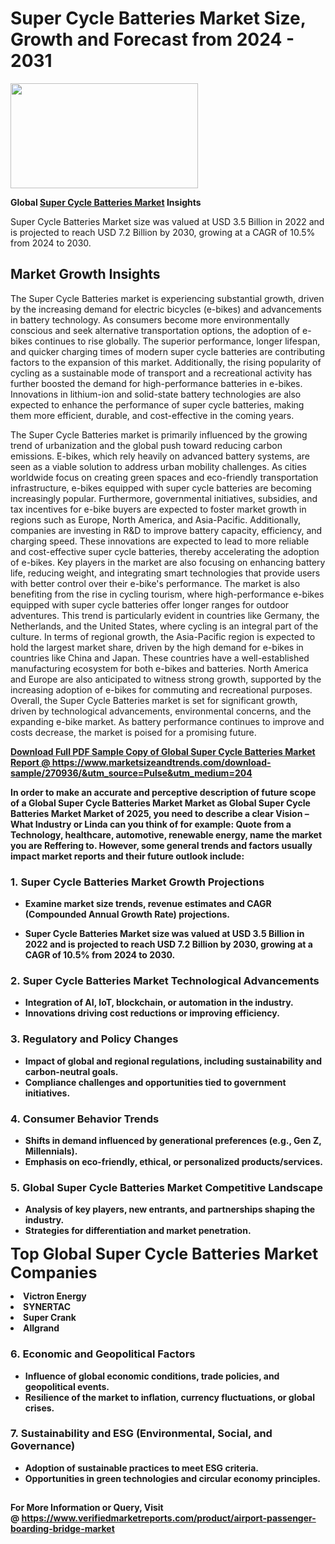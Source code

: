 <H1>Super Cycle Batteries Market Size, Growth and Forecast from 2024 - 2031</H1><img class="aligncenter size-medium wp-image-584254" src="https://thirdeyenews.in/wp-content/uploads/2024/09/Global-Market-Research-300x168.jpeg" alt="" width="300" height="168" /><p><strong>Global&nbsp;<a href="https://www.marketsizeandtrends.com/download-sample/270936/&amp;utm_source=Pulse&amp;utm_medium=204">Super Cycle Batteries Market</a> Insights</strong></p><p>Super Cycle Batteries Market size was valued at USD 3.5 Billion in 2022 and is projected to reach USD 7.2 Billion by 2030, growing at a CAGR of 10.5% from 2024 to 2030.</p><p><h2>Market Growth Insights</h2> <p>The Super Cycle Batteries market is experiencing substantial growth, driven by the increasing demand for electric bicycles (e-bikes) and advancements in battery technology. As consumers become more environmentally conscious and seek alternative transportation options, the adoption of e-bikes continues to rise globally. The superior performance, longer lifespan, and quicker charging times of modern super cycle batteries are contributing factors to the expansion of this market. Additionally, the rising popularity of cycling as a sustainable mode of transport and a recreational activity has further boosted the demand for high-performance batteries in e-bikes. Innovations in lithium-ion and solid-state battery technologies are also expected to enhance the performance of super cycle batteries, making them more efficient, durable, and cost-effective in the coming years.</p> <p><strong><a href="#"></a></strong></p> <p>The Super Cycle Batteries market is primarily influenced by the growing trend of urbanization and the global push toward reducing carbon emissions. E-bikes, which rely heavily on advanced battery systems, are seen as a viable solution to address urban mobility challenges. As cities worldwide focus on creating green spaces and eco-friendly transportation infrastructure, e-bikes equipped with super cycle batteries are becoming increasingly popular. Furthermore, governmental initiatives, subsidies, and tax incentives for e-bike buyers are expected to foster market growth in regions such as Europe, North America, and Asia-Pacific. Additionally, companies are investing in R&D to improve battery capacity, efficiency, and charging speed. These innovations are expected to lead to more reliable and cost-effective super cycle batteries, thereby accelerating the adoption of e-bikes. Key players in the market are also focusing on enhancing battery life, reducing weight, and integrating smart technologies that provide users with better control over their e-bike's performance. The market is also benefiting from the rise in cycling tourism, where high-performance e-bikes equipped with super cycle batteries offer longer ranges for outdoor adventures. This trend is particularly evident in countries like Germany, the Netherlands, and the United States, where cycling is an integral part of the culture. In terms of regional growth, the Asia-Pacific region is expected to hold the largest market share, driven by the high demand for e-bikes in countries like China and Japan. These countries have a well-established manufacturing ecosystem for both e-bikes and batteries. North America and Europe are also anticipated to witness strong growth, supported by the increasing adoption of e-bikes for commuting and recreational purposes. Overall, the Super Cycle Batteries market is set for significant growth, driven by technological advancements, environmental concerns, and the expanding e-bike market. As battery performance continues to improve and costs decrease, the market is poised for a promising future. <p><strong><a href="#"></p><p><span class=""><strong>Download Full PDF Sample Copy of Global Super Cycle Batteries Market Report</strong> @ <a href="https://www.marketsizeandtrends.com/download-sample/270936/&amp;utm_source=Pulse&amp;utm_medium=204" target="_blank">https://www.marketsizeandtrends.com/download-sample/270936/&amp;utm_source=Pulse&amp;utm_medium=204</a></span></p><p>In order to make an accurate and perceptive description of future scope of a Global&nbsp;Super Cycle Batteries Market Market as Global&nbsp;Super Cycle Batteries Market Market of 2025, you need to describe a clear Vision &ndash; What Industry or Linda can you think of for example: Quote from a Technology, healthcare, automotive, renewable energy, name the market you are Reffering to. However, some general trends and factors usually impact market reports and their future outlook include:</p><h3>1.&nbsp;<strong>Super Cycle Batteries Market Growth Projections</strong></h3><ul><li>Examine market size trends, revenue estimates and CAGR (Compounded Annual Growth Rate) projections.</li><li><p>Super Cycle Batteries Market size was valued at USD 3.5 Billion in 2022 and is projected to reach USD 7.2 Billion by 2030, growing at a CAGR of 10.5% from 2024 to 2030.</p></li></ul><h3>2.&nbsp;<strong>Super Cycle Batteries Market Technological Advancements</strong></h3><ul><li>Integration of AI, IoT, blockchain, or automation in the industry.</li><li>Innovations driving cost reductions or improving efficiency.</li></ul><h3>3.&nbsp;<strong>Regulatory and Policy Changes</strong></h3><ul><li>Impact of global and regional regulations, including sustainability and carbon-neutral goals.</li><li>Compliance challenges and opportunities tied to government initiatives.</li></ul><h3>4.&nbsp;<strong>Consumer Behavior Trends</strong></h3><ul><li>Shifts in demand influenced by generational preferences (e.g., Gen Z, Millennials).</li><li>Emphasis on eco-friendly, ethical, or personalized products/services.</li></ul><h3>5.&nbsp;<strong>Global Super Cycle Batteries Market Competitive Landscape</strong></h3><ul><li>Analysis of key players, new entrants, and partnerships shaping the industry.</li><li>Strategies for differentiation and market penetration.</li></ul><p data-pm-slice="1 1 []"><span style="color: inherit; font-family: inherit; font-size: 25px;">Top Global Super Cycle Batteries Market Companies</span></p><div class="" data-test-id=""><p><li>Victron Energy</li><li> SYNERTAC</li><li> Super Crank</li><li> Allgrand</li></p></div><h3>6.&nbsp;<strong>Economic and Geopolitical Factors</strong></h3><ul><li>Influence of global economic conditions, trade policies, and geopolitical events.</li><li>Resilience of the market to inflation, currency fluctuations, or global crises.</li></ul><h3>7.&nbsp;<strong>Sustainability and ESG (Environmental, Social, and Governance)</strong></h3><ul><li>Adoption of sustainable practices to meet ESG criteria.</li><li>Opportunities in green technologies and circular economy principles.</li></ul><h2><strong style="font-size: 14px;">For More Information or Query, Visit @&nbsp;</strong><a style="background-color: #ffffff; font-size: 14px;" href="https://www.marketsizeandtrends.com/report/super-cycle-batteries-market/" target="_blank">https://www.verifiedmarketreports.com/product/airport-passenger-boarding-bridge-market</a></h2>
